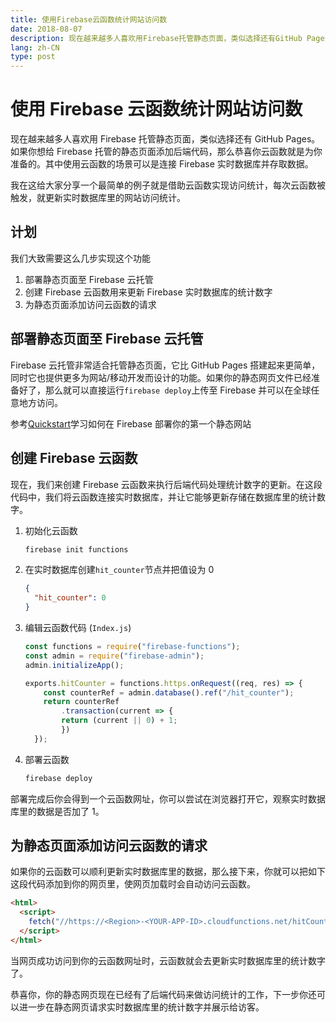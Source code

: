 ```yaml
---
title: 使用Firebase云函数统计网站访问数
date: 2018-08-07
description: 现在越来越多人喜欢用Firebase托管静态页面，类似选择还有GitHub Pages。如果你想给Firebase托管的静态页面添加后端代码，那么恭喜你云函数就是为你准备的。其中使用云函数的场景可以是连接Firebase实时数据库并存取数据。
lang: zh-CN
type: post
---
```


# 使用 Firebase 云函数统计网站访问数

现在越来越多人喜欢用 Firebase 托管静态页面，类似选择还有 GitHub Pages。如果你想给 Firebase 托管的静态页面添加后端代码，那么恭喜你云函数就是为你准备的。其中使用云函数的场景可以是连接 Firebase 实时数据库并存取数据。

我在这给大家分享一个最简单的例子就是借助云函数实现访问统计，每次云函数被触发，就更新实时数据库里的网站访问统计。

## 计划

我们大致需要这么几步实现这个功能

1. 部署静态页面至 Firebase 云托管
2. 创建 Firebase 云函数用来更新 Firebase 实时数据库的统计数字
3. 为静态页面添加访问云函数的请求

## 部署静态页面至 Firebase 云托管

Firebase 云托管非常适合托管静态页面，它比 GitHub Pages 搭建起来更简单，同时它也提供更多为网站/移动开发而设计的功能。如果你的静态网页文件已经准备好了，那么就可以直接运行`firebase deploy`上传至 Firebase 并可以在全球任意地方访问。

参考[Quickstart](https://firebase.google.com/docs/hosting/quickstart)学习如何在 Firebase 部署你的第一个静态网站

## 创建 Firebase 云函数

现在，我们来创建 Firebase 云函数来执行后端代码处理统计数字的更新。在这段代码中，我们将云函数连接实时数据库，并让它能够更新存储在数据库里的统计数字。

1. 初始化云函数

   ```sh
   firebase init functions
   ```

2. 在实时数据库创建`hit_counter`节点并把值设为 0

   ```json
   {
     "hit_counter": 0
   }
   ```

3. 编辑云函数代码 (`Index.js`)

   ```javascript
   const functions = require("firebase-functions");
   const admin = require("firebase-admin");
   admin.initializeApp();

   exports.hitCounter = functions.https.onRequest((req, res) => {
       const counterRef = admin.database().ref("/hit_counter");
       return counterRef
           .transaction(current => {
           return (current || 0) + 1;
           })
     });
   ```

4. 部署云函数

   ```sh
   firebase deploy
   ```

部署完成后你会得到一个云函数网址，你可以尝试在浏览器打开它，观察实时数据库里的数据是否加了 1。

## 为静态页面添加访问云函数的请求

如果你的云函数可以顺利更新实时数据库里的数据，那么接下来，你就可以把如下这段代码添加到你的网页里，使网页加载时会自动访问云函数。

```html
<html>
  <script>
    fetch("//https://<Region>-<YOUR-APP-ID>.cloudfunctions.net/hitCounter");
  </script>
</html>
```

当网页成功访问到你的云函数网址时，云函数就会去更新实时数据库里的统计数字了。

恭喜你，你的静态网页现在已经有了后端代码来做访问统计的工作，下一步你还可以进一步在静态网页请求实时数据库里的统计数字并展示给访客。
